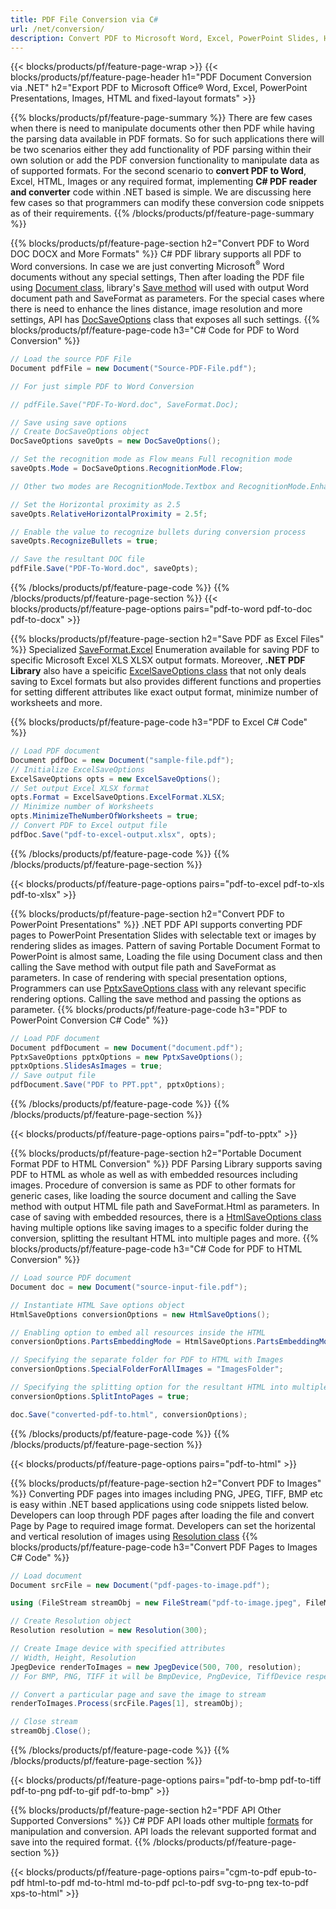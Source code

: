 ```yaml
---
title: PDF File Conversion via C# 
url: /net/conversion/
description: Convert PDF to Microsoft Word, Excel, PowerPoint Slides, HTML, Images and many other popular formats with just few lines of C# code.
---
```


{{< blocks/products/pf/feature-page-wrap >}}
{{< blocks/products/pf/feature-page-header h1="PDF Document Conversion via .NET" h2="Export PDF to Microsoft Office® Word, Excel, PowerPoint Presentations, Images, HTML and fixed-layout formats" >}}

{{% blocks/products/pf/feature-page-summary %}}
There are few cases when there is need to manipulate documents other then PDF while having the parsing data available in PDF formats. So for such applications there will be two scenarios either they add functionality of PDF parsing within their own solution or add the PDF conversion functionality to manipulate data as of supported formats. For the second scenario to **convert PDF to Word**, Excel, HTML, Images or any required format, implementing **C# PDF reader and converter** code within .NET based is simple. We are discussing here few cases so that programmers can modify these conversion code snippets as of their requirements. 
{{% /blocks/products/pf/feature-page-summary  %}}

{{% blocks/products/pf/feature-page-section  h2="Convert PDF to Word DOC DOCX and More Formats" %}}
C# PDF library supports all PDF to Word conversions. In case we are just converting Microsoft<sup>&reg;</sup> Word documents without any special settings, Then after loading the PDF file using [Document class](https://apireference.aspose.com/pdf/net/aspose.pdf/document), library's [Save method](https://apireference.aspose.com/pdf/net/aspose.pdf.document/save/methods/4) will used with output Word document path and SaveFormat as parameters.  For the special cases where there is need to enhance the lines distance, image resolution and more settings, API has [DocSaveOptions](https://apireference.aspose.com/net/pdf/aspose.pdf/docsaveoptions) class that exposes all such settings. 
{{% blocks/products/pf/feature-page-code h3="C# Code for PDF to Word Conversion" %}}

```cs
// Load the source PDF File
Document pdfFile = new Document("Source-PDF-File.pdf");    

// For just simple PDF to Word Conversion 

// pdfFile.Save("PDF-To-Word.doc", SaveFormat.Doc);        

// Save using save options
// Create DocSaveOptions object
DocSaveOptions saveOpts = new DocSaveOptions();

// Set the recognition mode as Flow means Full recognition mode
saveOpts.Mode = DocSaveOptions.RecognitionMode.Flow;

// Other two modes are RecognitionMode.Textbox and RecognitionMode.EnhancedFlow

// Set the Horizontal proximity as 2.5
saveOpts.RelativeHorizontalProximity = 2.5f;

// Enable the value to recognize bullets during conversion process
saveOpts.RecognizeBullets = true;

// Save the resultant DOC file
pdfFile.Save("PDF-To-Word.doc", saveOpts);
```
{{% /blocks/products/pf/feature-page-code  %}}
{{% /blocks/products/pf/feature-page-section %}}
{{< blocks/products/pf/feature-page-options pairs="pdf-to-word pdf-to-doc pdf-to-docx" >}}


{{% blocks/products/pf/feature-page-section  h2="Save PDF as Excel Files" %}}
Specialized [SaveFormat.Excel](https://apireference.aspose.com/pdf/net/aspose.pdf/saveformat) Enumeration available for saving PDF to specific Microsoft Excel XLS XLSX output formats. Moreover, **.NET PDF Library** also have a speicific [ExcelSaveOptions class](https://apireference.aspose.com/pdf/net/aspose.pdf/excelsaveoptions) that not only deals saving to Excel formats but also provides different functions and properties for setting different attributes like exact output format, minimize number of worksheets and more.
 
{{% blocks/products/pf/feature-page-code h3="PDF to Excel C# Code" %}}

```cs
// Load PDF document
Document pdfDoc = new Document("sample-file.pdf");
// Initialize ExcelSaveOptions
ExcelSaveOptions opts = new ExcelSaveOptions();
// Set output Excel XLSX format
opts.Format = ExcelSaveOptions.ExcelFormat.XLSX;
// Minimize number of Worksheets
opts.MinimizeTheNumberOfWorksheets = true;
// Convert PDF to Excel output file
pdfDoc.Save("pdf-to-excel-output.xlsx", opts);
```
{{% /blocks/products/pf/feature-page-code  %}}
{{% /blocks/products/pf/feature-page-section %}}

{{< blocks/products/pf/feature-page-options pairs="pdf-to-excel pdf-to-xls pdf-to-xlsx" >}}

{{% blocks/products/pf/feature-page-section  h2="Convert PDF to PowerPoint Presentations" %}}
.NET PDF API supports converting PDF pages to PowerPoint Presentation Slides with selectable text or images by rendering slides as images. Pattern of saving Portable Document Format to PowerPoint is almost same, Loading the file using Document class and then calling the Save method with output file path and SaveFormat as parameters. In case of rendering with special presentation options, Programmers can use [PptxSaveOptions class](https://apireference.aspose.com/pdf/net/aspose.pdf/pptxsaveoptions) with any relevant specific rendering options. Calling the save method and passing the options as parameter.
{{% blocks/products/pf/feature-page-code h3="PDF to PowerPoint Conversion C# Code" %}}
```cs
// Load PDF document
Document pdfDocument = new Document("document.pdf");
PptxSaveOptions pptxOptions = new PptxSaveOptions();
pptxOptions.SlidesAsImages = true;
// Save output file
pdfDocument.Save("PDF to PPT.ppt", pptxOptions);
```
{{% /blocks/products/pf/feature-page-code %}}
{{% /blocks/products/pf/feature-page-section %}}

{{< blocks/products/pf/feature-page-options pairs="pdf-to-pptx" >}}

{{% blocks/products/pf/feature-page-section  h2="Portable Document Format PDF to HTML Conversion" %}}
PDF Parsing Library supports saving PDF to HTML as whole as well as with embedded resources including images. Procedure of conversion is same as PDF to other formats for generic cases, like loading the source document and calling the Save method with output HTML file path and SaveFormat.Html as parameters. In case of saving with embedded resources, there is a [HtmlSaveOptions class](https://apireference.aspose.com/pdf/net/aspose.pdf/htmlsaveoptions) having multiple options like saving images to a specific folder during the conversion, splitting the resultant HTML into multiple pages and more. 
{{% blocks/products/pf/feature-page-code h3="C# Code for PDF to HTML Conversion" %}}

```cs
// Load source PDF document
Document doc = new Document("source-input-file.pdf");

// Instantiate HTML Save options object
HtmlSaveOptions conversionOptions = new HtmlSaveOptions();

// Enabling option to embed all resources inside the HTML
conversionOptions.PartsEmbeddingMode = HtmlSaveOptions.PartsEmbeddingModes.EmbedAllIntoHtml;

// Specifying the separate folder for PDF to HTML with Images
conversionOptions.SpecialFolderForAllImages = "ImagesFolder";

// Specifying the splitting option for the resultant HTML into multiple pages
conversionOptions.SplitIntoPages = true;

doc.Save("converted-pdf-to.html", conversionOptions);
```
{{% /blocks/products/pf/feature-page-code %}}
{{% /blocks/products/pf/feature-page-section %}}

{{< blocks/products/pf/feature-page-options pairs="pdf-to-html" >}}

{{% blocks/products/pf/feature-page-section  h2="Convert PDF to Images" %}}
Converting PDF pages into images including PNG, JPEG, TIFF, BMP etc is easy within .NET based applications using code snippets listed below. Developers can  loop through PDF pages after loading the file and convert Page by Page to required image format. Developers can set the horizental and vertical resolution of images using [Resolution class](https://apireference.aspose.com/pdf/net/aspose.pdf.devices/resolution)
{{% blocks/products/pf/feature-page-code h3="Convert PDF Pages to Images C# Code" %}}
```cs
// Load document
Document srcFile = new Document("pdf-pages-to-image.pdf");

using (FileStream streamObj = new FileStream("pdf-to-image.jpeg", FileMode.Create)){

// Create Resolution object
Resolution resolution = new Resolution(300);

// Create Image device with specified attributes
// Width, Height, Resolution
JpegDevice renderToImages = new JpegDevice(500, 700, resolution);
// For BMP, PNG, TIFF it will be BmpDevice, PngDevice, TiffDevice respectively

// Convert a particular page and save the image to stream
renderToImages.Process(srcFile.Pages[1], streamObj);

// Close stream
streamObj.Close();

```
{{% /blocks/products/pf/feature-page-code %}}
{{% /blocks/products/pf/feature-page-section %}}

{{< blocks/products/pf/feature-page-options pairs="pdf-to-bmp pdf-to-tiff pdf-to-png pdf-to-gif pdf-to-bmp" >}}

{{% blocks/products/pf/feature-page-section  h2="PDF API Other Supported Conversions" %}}
C# PDF API loads other multiple [formats](https://docs.aspose.com/pdf/net/supported-file-formats/) for manipulation and conversion. API loads the relevant supported format and save into the required format.
{{% /blocks/products/pf/feature-page-section %}}

{{< blocks/products/pf/feature-page-options pairs="cgm-to-pdf epub-to-pdf html-to-pdf md-to-html md-to-pdf pcl-to-pdf svg-to-png tex-to-pdf xps-to-html" >}}